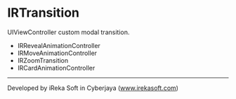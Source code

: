 # IRTransition

UIViewController custom modal transition.

* IRRevealAnimationController
* IRMoveAnimationController
* IRZoomTransition
* IRCardAnimationController

---------------

Developed by iReka Soft in Cyberjaya (www.irekasoft.com)